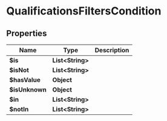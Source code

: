 

# QualificationsFiltersCondition


## Properties

| Name | Type | Description |
|------------ | ------------- | ------------- |
|**$is** | **List&lt;String&gt;** |  |
|**$isNot** | **List&lt;String&gt;** |  |
|**$hasValue** | **Object** |  |
|**$isUnknown** | **Object** |  |
|**$in** | **List&lt;String&gt;** |  |
|**$notIn** | **List&lt;String&gt;** |  |



